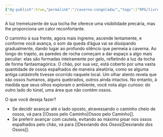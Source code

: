 ```yaml
---
{"dg-publish":true,"permalink":"/caverna-congelada/","tags":["RPG/livro-jogo/Aasthar/story-points"],"created":"2024-12-23T15:23:25.915-05:00","updated":"2025-01-08T16:14:25.683-05:00"}
---
```



A luz tremeluzente de sua tocha lhe oferece uma visibilidade precária, mas lhe proporciona um calor reconfortante.

O caminho à sua frente, agora mais íngreme, ascende lentamente, e conforme você avança, o som da queda d’água vai se dissipando gradualmente, dando lugar ao profundo silêncio que permeia a caverna. Ao longo do trajeto, as paredes de rocha começam a dar espaço a algo mais peculiar: elas são formadas inteiramente por gelo, refletindo a luz da tocha de forma fantasmagórica. O chão, por sua vez, está coberto por uma vasta quantidade de ossos espalhados de maneira aleatória, como se alguma antiga catástrofe tivesse ocorrido naquele local. Um olhar atento revela que são ossos humanos, alguns quebrados, outros ainda intactos. No entanto, à medida que seus olhos exploram o ambiente, você nota algo curioso: do outro lado do túnel, uma área que não contém ossos.

O que você deseja fazer?

- Se decidir avançar até o lado oposto, atravessando o caminho cheio de ossos, vá para [[Ossos pelo Caminho\|Ossos pelo Caminho]].
- Se preferir avançar com cautela, evitando ao máximo pisar nos ossos espalhados pelo chão, vá para [[Desviando dos Ossos\|Desviando dos Ossos]].
